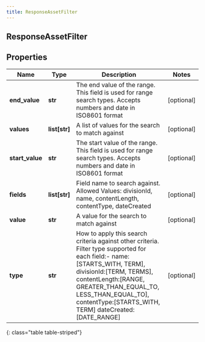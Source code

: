 ```yaml
---
title: ResponseAssetFilter
---
```

## ResponseAssetFilter

## Properties

|Name | Type | Description | Notes|
|------------ | ------------- | ------------- | -------------|
| **end_value** | **str** | The end value of the range. This field is used for range search types. Accepts numbers and date in ISO8601 format | [optional] |
| **values** | **list[str]** | A list of values for the search to match against | [optional] |
| **start_value** | **str** | The start value of the range. This field is used for range search types. Accepts numbers and date in ISO8601 format | [optional] |
| **fields** | **list[str]** | Field name to search against. Allowed Values: divisionId, name, contentLength, contentType, dateCreated | [optional] |
| **value** | **str** | A value for the search to match against | [optional] |
| **type** | **str** | How to apply this search criteria against other criteria. Filter type supported for each field:- name:[STARTS_WITH, TERM], divisionId:[TERM, TERMS], contentLength:[RANGE, GREATER_THAN_EQUAL_TO, LESS_THAN_EQUAL_TO], contentType:[STARTS_WITH, TERM] dateCreated:[DATE_RANGE] | [optional] |
{: class="table table-striped"}


